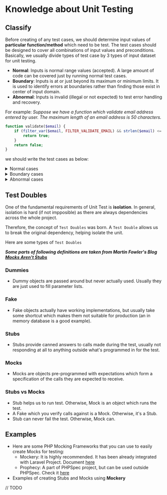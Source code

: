 # Knowledge about Unit Testing

## Classify

Before creating of any test cases, we should determine input values of **particular function/method** which need to be test. The test cases should be designed to cover all combinations of input values and preconditions. Basically, we usually divide types of test case by 3 types of input dataset for unit testing.

- **Normal**: Inputs is normal range values (accepted). A large amount of code can be covered just by running normal test cases.
- **Boundary**: Inputs is at or just beyond its maximum or minimum limits. It is used to identify errors at boundaries rather than finding those exist in center of input domain.
- **Abnormal**: Inputs is invalid (illegal or not expected) to test error handling and recovery.

For example: *Suppose we have a function which validate email address entered by user. The maximum length of an email address is 50 characters.*

```php
function validate($email) {
    if (filter_var($email, FILTER_VALIDATE_EMAIL) && strlen($email) <= 50) {
        return true;
    }
    return false;
}

```

we should write the test cases as below:

<details>
    <summary>Normal cases</summary>

```php
public function test_valid_email_format_and_length()
{
    // Email with length 18 (less than: maximum - 1)
    $email = 'sample@framgia.com';
    $this->assertEquals(true, validate($email));
}
```

</details>

<details>
    <summary>Boundary cases</summary>

```php
public function test_valid_email_format_and_length_max_minus()
{
    // Email with length 49 (maximum - 1)
    $email = 'samplesamplesamplesamplesamplesamples@framgia.com';
    $this->assertEquals(true, validate($email));
}

public function test_valid_email_format_and_length_max()
{
    // Email with length 50 (equal maximum)
    $email = 'samplesamplesamplesamplesamplesamplesa@framgia.com';
    $this->assertEquals(true, validate($email));
}

public function test_valid_email_format_and_length_max_plus()
{
    // Email with length 51 (maximum + 1)
    $email = 'samplesamplesamplesamplesamplesamplesam@framgia.com';
    $this->assertEquals(false, validate($email));
}
```

</details>

<details>
    <summary>Abnormal cases</summary>

```php
public function test_invalid_email_format()
{
    // Invalid email format with normal length (between 0 ~ 50)
    $email = 'framgia.com';
    $this->assertEquals(false, validate($email));
}

public function test_valid_email_format_and_length_exceeded()
{
    // Email with length 54
    $email = 'samplesamplesamplesamplesamplesamplesample@framgia.com';
    $this->assertEquals(false, validate($email));
}
```

</details>

## Test Doubles
One of the fundamental requirements of Unit Test is **isolation**. In general, isolation is hard (if not impposible) as there are always dependencies across the whole project.

Therefore, the concept of `Test Doubles` was born. A `Test Double` allows us to break the original dependency, helping isolate the unit.

Here are some types of `Test Doubles`

***Some parts of following definitions are taken from Martin Fowler's Blog [Mocks Aren't Stubs](https://martinfowler.com/articles/mocksArentStubs.html)***

### Dummies
- Dummy objects are passed around but never actually used. Usually they are just used to fill parameter lists.

### Fake
- Fake objects actually have working implementations, but usually take some shortcut which makes them not suitable for production (an in memory database is a good example).

### Stubs
- Stubs provide canned answers to calls made during the test, usually not responding at all to anything outside what's programmed in for the test.

### Mocks
- Mocks are objects pre-programmed with expectations which form a specification of the calls they are expected to receive.

### Stubs vs Mocks
- Stub helps us to run test. Otherwise, Mock is an object which runs the test.
- A Fake which you verify calls against is a Mock. Otherwise, it's a Stub.
- Stub can never fail the test. Otherwise, Mock can.

## Examples
- Here are some PHP Mocking Frameworks that you can use to easily create Mocks for testing:
    - Mockery: It is highly recommended. It has been already integrated with Laravel Project. Document [here](http://docs.mockery.io/)
    - Prophecy: A part of PHPSpec project, but can be used outside PHPSpec. Check it [here](https://github.com/phpspec/prophecy)
- Examples of creating Stubs and Mocks using **Mockery**

// TODO
